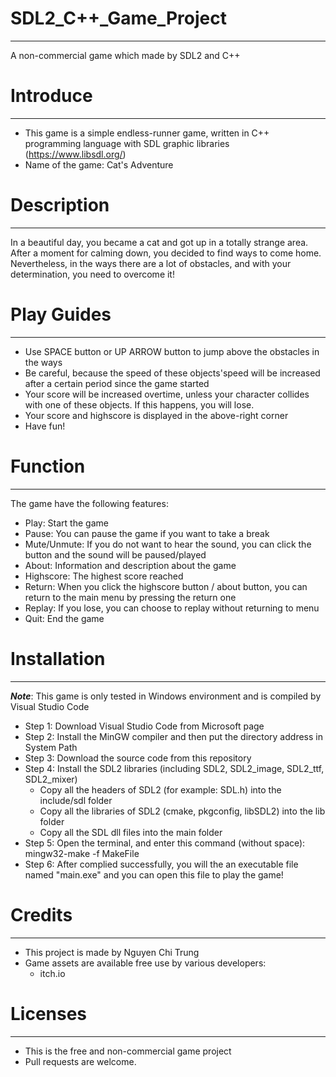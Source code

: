 # SDL2_C++_Game_Project
***
A non-commercial game which made by SDL2 and C++

# Introduce
***
- This game is a simple endless-runner game,  written in C++ programming language with SDL graphic libraries (https://www.libsdl.org/)
- Name of the game: Cat's Adventure

# Description
***
In a beautiful day, you became a cat and got up in a totally strange area. After a moment for calming down, you decided to find ways to come home. Nevertheless, in the ways there are a lot of obstacles, and with your determination, you need to overcome it!

# Play Guides 
***
- Use SPACE button or UP ARROW button to jump above the obstacles in the ways
- Be careful, because the speed of these objects'speed will be increased after a certain period since the game started
- Your score will be increased overtime, unless your character collides with one of these objects. If this happens, you will lose.
- Your score and highscore is displayed in the above-right corner
- Have fun!

# Function
***
The game have the following features:
- Play: Start the game
- Pause: You can pause the game if you want to take a break
- Mute/Unmute: If you do not want to hear the sound, you can click the button and the sound will be paused/played
- About: Information and description about the game
- Highscore: The highest score reached
- Return: When you click the highscore button / about button, you can return to the main menu by pressing the return one
- Replay: If you lose, you can choose to replay without returning to menu
- Quit: End the game

# Installation
***
***Note***: This game is only tested in Windows environment and is compiled by Visual Studio Code

- Step 1: Download Visual Studio Code from Microsoft page
- Step 2: Install the MinGW compiler and then put the directory address in System Path
- Step 3: Download the source code from this repository
- Step 4: Install the SDL2 libraries (including SDL2, SDL2_image, SDL2_ttf, SDL2_mixer)
    - Copy all the headers of SDL2 (for example: SDL.h) into the include/sdl folder
    - Copy all the libraries of SDL2 (cmake, pkgconfig, libSDL2) into the lib folder
    - Copy all the SDL dll files into the main folder
- Step 5: Open the terminal, and enter this command (without space): mingw32-make -f MakeFile
- Step 6: After complied successfully, you will the an executable file named "main.exe" and you can open this file to play the game!

# Credits
***
- This project is made by Nguyen Chi Trung
- Game assets are available free use by various developers:
    - itch.io
 
# Licenses
***
- This is the free and non-commercial game project
- Pull requests are welcome.
